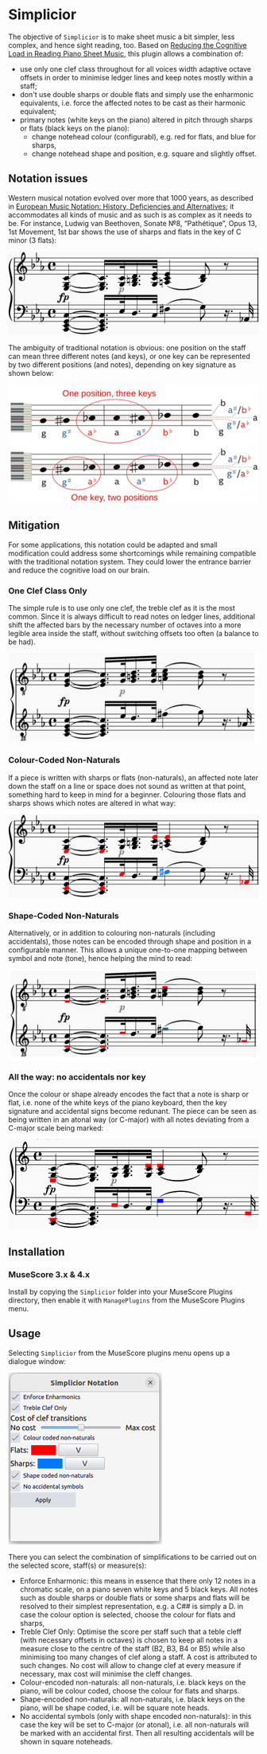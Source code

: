 # Simplicior

The objective of `Simplicior` is to make sheet music a bit simpler, less complex, and hence sight reading, too. Based on [Reducing the Cognitive Load in Reading Piano Sheet Music](https://medium.com/@peter-wurmsdobler/reducing-the-cognitive-load-in-reading-piano-sheet-music-a513aba01304), this plugin allows a combination of:

- use only one clef class throughout for all voices width adaptive octave offsets in order to minimise ledger lines and keep notes mostly within a staff;
- don't use double sharps or double flats and simply use the enharmonic equivalents, i.e. force the affected notes to be cast as their harmonic equivalent;
- primary notes (white keys on the piano) altered in pitch through sharps or flats (black keys on the piano):
  - change notehead colour (configurabl), e.g. red for flats, and blue for sharps,
  - change notehead shape and position, e.g. square and slightly offset.


## Notation issues

Western musical notation evolved over more that 1000 years, as described in [European Music Notation: History, Deficiencies and Alternatives](https://peter-wurmsdobler.medium.com/european-music-notation-history-deficiencies-and-alternatives-2684fd947aee); it accommodates all kinds of music and as such is as complex as it needs to be. 
For instance, Ludwig van Beethoven, Sonate №8, “Pathétique”, Opus 13, 1st Movement, 1st bar shows the use of sharps and flats in the key of C minor (3 flats):

![BarBlack](images/sonata-traditional.png)

The ambiguity of traditional notation is obvious: one position on the staff can mean three different notes (and keys), or one key can be represented by two different positions (and notes), depending on key signature as shown below:

![Traditional](images/traditional-notation-issues.png)

## Mitigation

For some applications, this notation could be adapted and small modification could address some shortcomings while remaining compatible with the traditional notation system. They could lower the entrance barrier and reduce the cognitive load on our brain.

### One Clef Class Only

The simple rule is to use only one clef, the treble clef as it is the most common. Since it is always difficult to read notes on ledger lines, additional shift the affected bars by the necessary number of octaves into a more legible area inside the staff, without switching offsets too often (a balance to be had).

![SingleClef](images/sonata-single-clef.png)


### Colour-Coded Non-Naturals

If a piece is written with sharps or flats (non-naturals), an affected note later down the staff on a line or space does not sound as written at that point, something hard to keep in mind for a beginner. Colouring those flats and sharps shows which notes are altered in what way:

![BarColour](images/sonata-colour-coded.png)


### Shape-Coded Non-Naturals

Alternatively, or in addition to colouring non-naturals (including accidentals), those notes can be encoded through shape and position in a configurable manner. This allows a unique one-to-one mapping between symbol and note (tone), hence helping the mind to read: 

![SingleClef](images/sonata-shape-coded.png)


### All the way: no accidentals nor key

Once the colour or shape already encodes the fact that a note is sharp or flat, i.e. none of the white keys of the piano keyboard, then the key signature and accidental signs become redunant. The piece can be seen as being written in an atonal way (or C-major) with all notes deviating from a C-major scale being marked:

![Atonal](images/sonata-atonal-no-accidentals.png)


## Installation

### MuseScore 3.x & 4.x

Install by copying the `Simplicior` folder into your MuseScore Plugins directory, then enable it with `ManagePlugins` from the MuseScore Plugins menu. 

## Usage

Selecting `Simplicior` from the MuseScore plugins menu opens up a dialogue window:

![Traditional](images/simplicior-plugin-dialog.png)

There you can select the combination of simplifications to be carried out on the selected score, staff(s) or measure(s):

- Enforce Enharmonic: this means in essence that there only 12 notes in a chromatic scale, on a piano seven white keys and 5 black keys. All notes such as double sharps or double flats or some sharps and flats will be resolved to their simplest representation, e.g. a C## is simply a D.
in case the colour option is selected, choose the colour for flats and sharps,
- Treble Clef Only: Optimise the score per staff such that a teble cleff (with necessary offsets in octaves) is chosen to keep all notes in a measure close to the centre of the staff (B2, B3, B4 or B5) while also minimising too many changes of clef along a staff. A cost is attributed to such changes. No cost will allow to change clef at every measure if necessary, max cost will minimise the cleff changes.
- Colour-encoded non-naturals: all non-naturals, i.e. black keys on the piano, will be colour coded, choose the colour for flats and sharps.
- Shape-encoded non-naturals: all non-naturals, i.e. black keys on the piano, will be shape coded, i.e. will be square note heads.
- No accidental symbols (only with shape encoded non-naturals): in this case the key will be set to C-major (or atonal), i.e. all non-naturals will be marked with an accidental first. Then all resulting accidentals will be shown in square noteheads.